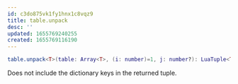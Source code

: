 ```yaml
---
id: c3do875vk1fy1hnx1c8vqz9
title: table.unpack
desc: ''
updated: 1655769240255
created: 1655769116190
---
```


```lua
table.unpack<T>(table: Array<T>, (i: number)=1, j: number?): LuaTuple<T>
```

Does not include the dictionary keys in the returned tuple.